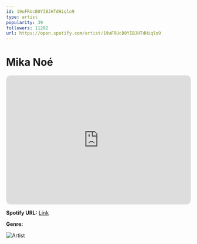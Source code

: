 ```yaml
---
id: 19uFRUcB0YIBJHTdHiqlo9
type: artist
popularity: 39
followers: 11282
url: https://open.spotify.com/artist/19uFRUcB0YIBJHTdHiqlo9
---
```

# Mika Noé

<iframe style="border-radius:12px" src="https://open.spotify.com/embed/artist/19uFRUcB0YIBJHTdHiqlo9" width="100%" height="352" frameBorder="0" allowfullscreen="" allow="autoplay; clipboard-write; encrypted-media; fullscreen; picture-in-picture" loading="lazy"></iframe>

**Spotify URL:** [Link](https://open.spotify.com/artist/19uFRUcB0YIBJHTdHiqlo9)

**Genre:** 

![Artist](https://i.scdn.co/image/ab6761610000e5ebf4b9e8a1ee673483113de89c)
